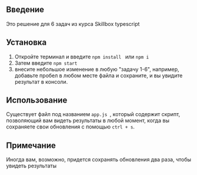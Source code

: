 
## Введение

Это решение для 6 задач из курса Skillbox typescript

## Установка

1. Откройте терминал и введите ``npm install `` или ``npm i``
2. Затем введите ``npm start``
3. внесите небольшое изменение в любую "задачу 1-6", например, добавьте пробел в любом месте файла и сохраните, и вы увидите результат в консоли.

## Использование

Существует файл под названием `app.js `, который содержит скрипт, позволяющий вам видеть результаты в любой момент, когда вы сохраняете свои обновления с помощью `ctrl + s`.

## Примечание

Иногда вам, возможно, придется сохранять обновления два раза, чтобы увидеть результаты